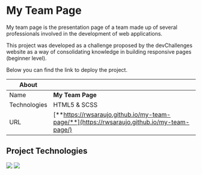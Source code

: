 # My Team Page

My team page is the presentation page of a team made up of several professionals involved in the development of web applications.

This project was developed as a challenge proposed by the devChallenges website as a way of consolidating knowledge in building responsive pages (beginner level).

Below you can find the link to deploy the project.

| About        |                                                                                            |
| ------------ | ------------------------------------------------------------------------------------------ |
| Name         | **My Team Page**                                                                           |
| Technologies | HTML5 & SCSS                                                                               |
| URL          | [**https://rwsaraujo.github.io/my-team-page/**](https://rwsaraujo.github.io/my-team-page/) |

## Project Technologies

<div>
  <img src="https://img.shields.io/badge/HTML5-dd4b25?style=for-the-badge&logo=html5&logoColor=fff">
  <img src="https://img.shields.io/badge/scss-c66394?style=for-the-badge&logo=sass&logoColor=fff">
</div>
